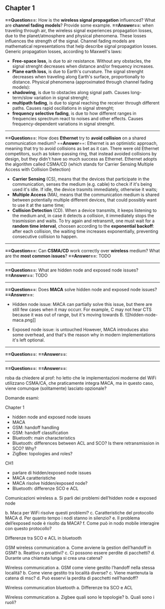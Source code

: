 ## Chapter 1

**==Question==**: How is the **wireless signal propagation** influenced? What are **channel fading models**? Provide some example.
**==Answer==**: when traveling through air, the wireless signal experiences propagation losses, due to the planet/atmosphere and physical phenomena. These losses influences the strength of the signal.
Channel fading models are mathematical representations that help describe signal propagation losses.
Generic propagation losses, according to Maxwell's laws:
- **Free-space loss**, is due to air resistance. Without any obstacles, the signal strenght decreases when distance and/or frequency increases.
- **Plane earth loss**, is due to Earth's curvature. The signal strenght decreases when traveling along Earth's surface, proportionally to distance.
Physical phenomena (approximated through channel fading models):
- **shadowing**, is due to obstacles along signal path. Causes long-term/slow variation in signal strenght;
- **multipath fading**, is due to signal reaching the receiver through different paths. Causes rapid oscillations in signal strenght;
- **frequency selective fading**, is due to how different ranges in frequencies sprectrum react to noises and other effects. Causes frequency-dependent variations in signal strenght.

---

**==Question==**: How does **Ethernet** try to **avoid collision** on a shared communication medium?
==**Answer**==: Ethernet is an optimistic approach, meaning that try to avoid collisions as bet as it can. There were old Ethernet competitors, such as token-passing ring, that instead avoided collisions by design, but they didn't have so much success as Ethernet.
Ethernet adopts the algorithm called CSMA/CD (which stands for Carrier Sensing Multiple Access with Collision Detection)
- **Carrier Sensing** (CS), means that the devices that participate in the communication, senses the medium (e.g. cable) to check if it's being used it's idle. If idle, the device trasmits immediately, otherwise it waits;
- **Multiple Access** (MA), means that the communication medium is shared between potentially multiple different devices, that could possibly want to use it at the same time;
- **Collision Detection** (CD). When a device transmits, it keeps listening to the medium and, in case it detects a collision, it immediately stops the trasmission and waits. To try again and retransmit, one must wait for a **random time interval**, choosen according to the **exponential backoff**: after each collision, the waiting time increases exponentially, preventing consecutive collision to happen.

---

**==Question==**: Can **CSMA/CD** work correctly over **wireless** medium? What are the **most common issues**?
**==Answer==**: TODO

---

**==Question==**: What are hidden node and exposed node issues?
**==Answer==**: TODO

---

**==Question==**: Does **MACA** solve hidden node and exposed node issues?
**==Answer==**:
- Hidden node issue: MACA can partially solve this issue, but there are still few cases when it may occurr. For example, C may not hear CTS because it was out of range, but it's moving towards B.
![[hidden-node-maca.png]]

- Exposed node issue: is untouched
However, MACA introduces also some overhead, and that's the reason why in modern implementations it's left optional.

---

**==Question==**:
**==Answer==**:

---

**==Question==**:
**==Answer==**:


roba da chiedere al prof:
ho letto che le implementazioni moderne del WiFi utilizzano CSMA/CA, che praticamente integra MACA, ma in questo caso, viene comunque (solitamente) lasciato opzionale?


Domande esami:

Chapter 1
- hidden node and exposed node issues
- MACA
- GSM: handoff handling
- GSM: handoff classification
- Bluetooth: main characteristics
- Bluetooth: differences between ACL and SCO? Is there retransmission in SCO? Why?
- ZigBee: topologies and roles?


CH1
- parlare di hidden/exposed node issues
- MACA caratteristiche 
- MACA risolve hidden/exposed node?
- Bluetooth: differenze SCO e ACL

Comunicazioni wireless
a. Si parli dei problemi dell’hidden node e exposed node

b. Maca per WiFi risolve questi problemi?
c. Caratteristiche del protocollo MACA
d. Per quanto tempo i nodi stanno in silenzio?
e. Il problema dell’exposed node è risolto da MACA?
f. Come può in nodo mobile interagire con questo protocollo?

Differenze tra SCO e ACL in bluetooth

GSM wireless communication
a. Come avviene la gestion dell’handoff in GSM?
b. Reattivo o proattivi?
c. Ci possono essere perdite di pacchetti?
d. Durante una chiamata lunga si crea una catena?

Wireless communication
a. GSM come viene gestito l’handoff nella stessa località?
b. Come viene gestito tra località diverse?
c. Viene mantenuta la catena di msc?
d. Può esservi la perdita di pacchetti nell’handoff?

Wireless communication bluetooth
a. Differenze tra SCO e ACL

Wireless communication
a. Zigbee quali sono le topologie?
b. Quali sono i ruoli?